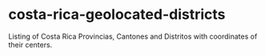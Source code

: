 # costa-rica-geolocated-districts
Listing of Costa Rica Provincias, Cantones and Distritos with coordinates of their centers.
